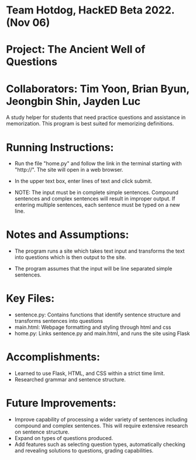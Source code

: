 # Team Hotdog, HackED Beta 2022. (Nov 06)
# Project: The Ancient Well of Questions
# Collaborators: Tim Yoon, Brian Byun, Jeongbin Shin, Jayden Luc

A study helper for students that need practice questions and assistance in memorization. This program is best suited for memorizing definitions.

# Running Instructions:
- Run the file "home.py" and follow the link in the terminal starting with "http://". The site will open in a web browser.
- In the upper text box, enter lines of text and click submit.
    
-   NOTE: The input must be in complete simple sentences. Compound sentences and complex sentences will result in improper output. If entering multiple sentences, each sentence must be typed on a new line.
    
# Notes and Assumptions:
- The program runs a site which takes text input and transforms the text into questions which is then output to the site.

- The program assumes that the input will be line separated simple sentences.

# Key Files:
- sentence.py: Contains functions that identify sentence structure and transforms sentences into questions
- main.html: Webpage formatting and styling through html and css
- home.py: Links sentence.py and main.html, and runs the site using Flask

# Accomplishments:
- Learned to use Flask, HTML, and CSS within a strict time limit.
- Researched grammar and sentence structure.

# Future Improvements:
- Improve capability of processing a wider variety of sentences including compound and complex sentences. This will require extensive research on sentence structure.
- Expand on types of questions produced.
- Add features such as selecting question types, automatically checking and revealing solutions to questions, grading capabilities.
    

